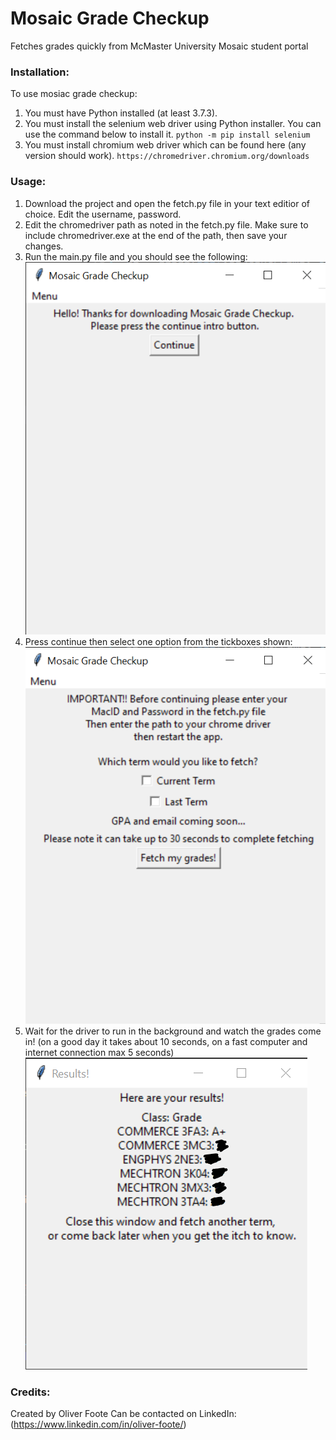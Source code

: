 # Mosaic Grade Checkup

Fetches grades quickly from McMaster University Mosaic student portal

### Installation:

To use mosiac grade checkup:
1. You must have Python installed (at least 3.7.3).
2. You must install the selenium web driver using Python installer. You can use the command below to install it.
`python -m pip install selenium`
3. You must install chromium web driver which can be found here (any version should work).
`https://chromedriver.chromium.org/downloads`

### Usage:

1. Download the project and open the fetch.py file in your text editior of choice. Edit the username, password. 
2. Edit the chromedriver path as noted in the fetch.py file. Make sure to include chromedriver.exe at the end of the path, then save your changes.
3. Run the main.py file and you should see the following:
![alt text](https://github.com/Footeo/mosaic-grade-checkup/blob/main/img/Homescreen_v01.png?raw=true)
4. Press continue then select one option from the tickboxes shown:
![alt text](https://github.com/Footeo/mosaic-grade-checkup/blob/main/img/Mainscreen_v01.png?raw=true)
5. Wait for the driver to run in the background and watch the grades come in! (on a good day it takes about 10 seconds, on a fast computer and internet connection max 5 seconds)
![alt text](https://github.com/Footeo/mosaic-grade-checkup/blob/main/img/Results_v01.png?raw=true)

### Credits:

Created by Oliver Foote
Can be contacted on LinkedIn: (https://www.linkedin.com/in/oliver-foote/)

